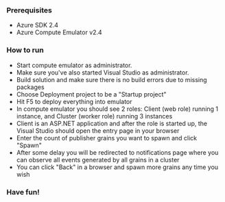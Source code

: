 ### Prerequisites

* Azure SDK 2.4
* Azure Compute Emulator v2.4 

### How to run

* Start compute emulator as administrator.
* Make sure you've also started Visual Studio as administrator.
* Build solution and make sure there is no build errors due to missing packages
* Choose Deployment project to be a "Startup project"
* Hit F5 to deploy everything into emulator
* In compute emulator you should see 2 roles: Client (web role) running 1 instance, and Cluster (worker role) running 3 instances
* Client is an ASP.NET application and after the role is started up, the Visual Studio should open the entry page in your browser
* Enter the count of publisher grains you want to spawn and click "Spawn"
* After some delay you will be redirected to notifications page where you can observe all events generated by all grains in a cluster
* You can click "Back" in a browser and spawn more grains any time you wish

### Have fun!
